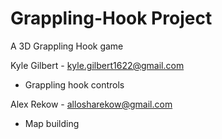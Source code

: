 # Grappling-Hook Project
A 3D Grappling Hook game

Kyle Gilbert - kyle.gilbert1622@gmail.com
- Grappling hook controls

Alex Rekow - allosharekow@gmail.com
- Map building
